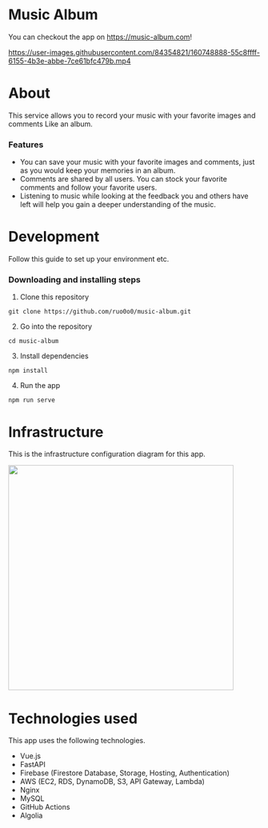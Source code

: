 # Music Album
You can checkout the app on https://music-album.com!

https://user-images.githubusercontent.com/84354821/160748888-55c8ffff-6155-4b3e-abbe-7ce61bfc479b.mp4

# About
This service allows you to record your music with your favorite images and comments Like an album.
### Features
* You can save your music with your favorite images and comments, just as you would keep your memories in an album.
* Comments are shared by all users. You can stock your favorite comments and follow your favorite users.
* Listening to music while looking at the feedback you and others have left will help you gain a deeper understanding of the music.

# Development
Follow this guide to set up your environment etc.
### Downloading and installing steps
1. Clone this repository
```
git clone https://github.com/ruo0o0/music-album.git
```
2. Go into the repository
```
cd music-album
```
3. Install dependencies
```
npm install
```
4. Run the app
```
npm run serve
```

# Infrastructure
This is the infrastructure configuration diagram for this app.

<img width="450" src="https://user-images.githubusercontent.com/84354821/160729282-5803aa13-43d3-49da-a1a6-ef66ceeeca2b.png">

# Technologies used
This app uses the following technologies.
* Vue.js
* FastAPI
* Firebase (Firestore Database, Storage, Hosting, Authentication)
* AWS (EC2, RDS, DynamoDB, S3, API Gateway, Lambda)
* Nginx
* MySQL
* GitHub Actions
* Algolia